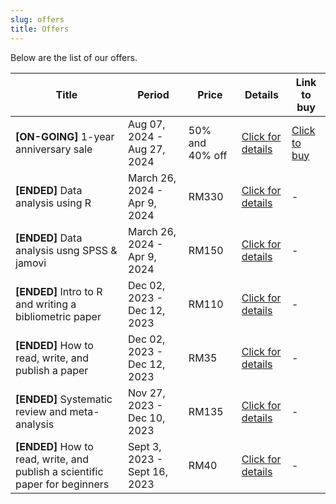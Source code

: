 ```yaml
---
slug: offers
title: Offers
---
```


Below are the list of our offers.


| Title | Period | Price | Details | Link to buy |  
|-------|--------|-------|---------|-------------|
| **[ON-GOING]** 1-year anniversary sale | Aug 07, 2024 - Aug 27, 2024 | 50% and 40% off | [Click for details](/./offer_detail/2024-08-07-1-year-anniversary-sale/index.html) | [Click to buy]( https://tinyurl.com/jomresearchoneyear) 
| **[ENDED]** Data analysis using R | March 26, 2024 - Apr 9, 2024 | RM330 | [Click for details](/./offer_detail/2024-03-26-data-analysis-using-r/index.html) | -
| **[ENDED]** Data analysis usng SPSS & jamovi | March 26, 2024 - Apr 9, 2024 | RM150 | [Click for details](/./offer_detail/2024-03-26-data-analysis-using-spss-jamovi/index.html) | -
| **[ENDED]** Intro to R and writing a bibliometric paper | Dec 02, 2023 - Dec 12, 2023 | RM110 | [Click for details](/./offer_detail/yearendsale2/index.html) | -
| **[ENDED]** How to read, write, and publish a paper | Dec 02, 2023 - Dec 12, 2023 | RM35 | [Click for details](/./offer_detail/yearendsale1/index.html) | -
| **[ENDED]** Systematic review and meta-analysis | Nov 27, 2023 - Dec 10, 2023 | RM135 | [Click for details](/./offer_detail/2023-11-27-systematic-review-and-meta-analysis/index.html) | -
| **[ENDED]** How to read, write, and publish a scientific paper for beginners | Sept 3, 2023 - Sept 16, 2023 | RM40 | [Click for details](/./offer_detail/2023-09-07-how-to-read-write-and-publish-a-scientific-paper-for-beginners/index.html) | - |


